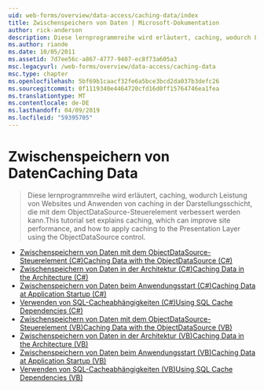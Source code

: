 ```yaml
---
uid: web-forms/overview/data-access/caching-data/index
title: Zwischenspeichern von Daten | Microsoft-Dokumentation
author: rick-anderson
description: Diese lernprogrammreihe wird erläutert, caching, wodurch Leistung von Websites und Anwenden von caching in der Darstellungsschicht, die mit dem ObjectDataSource-Steuerelement verbessert werden kann...
ms.author: riande
ms.date: 10/05/2011
ms.assetid: 7d7ee56c-a867-4777-9407-ec8f73a605a3
msc.legacyurl: /web-forms/overview/data-access/caching-data
msc.type: chapter
ms.openlocfilehash: 5bf69b1caacf32fe6a5bce3bcd2da037b3defc26
ms.sourcegitcommit: 0f1119340e4464720cfd16d0ff15764746ea1fea
ms.translationtype: MT
ms.contentlocale: de-DE
ms.lasthandoff: 04/09/2019
ms.locfileid: "59395705"
---
```

# <a name="caching-data"></a><span data-ttu-id="aa03a-103">Zwischenspeichern von Daten</span><span class="sxs-lookup"><span data-stu-id="aa03a-103">Caching Data</span></span>

> <span data-ttu-id="aa03a-104">Diese lernprogrammreihe wird erläutert, caching, wodurch Leistung von Websites und Anwenden von caching in der Darstellungsschicht, die mit dem ObjectDataSource-Steuerelement verbessert werden kann.</span><span class="sxs-lookup"><span data-stu-id="aa03a-104">This tutorial set explains caching, which can improve site performance, and how to apply caching to the Presentation Layer using the ObjectDataSource control.</span></span>


- [<span data-ttu-id="aa03a-105">Zwischenspeichern von Daten mit dem ObjectDataSource-Steuerelement (C#)</span><span class="sxs-lookup"><span data-stu-id="aa03a-105">Caching Data with the ObjectDataSource (C#)</span></span>](caching-data-with-the-objectdatasource-cs.md)
- [<span data-ttu-id="aa03a-106">Zwischenspeichern von Daten in der Architektur (C#)</span><span class="sxs-lookup"><span data-stu-id="aa03a-106">Caching Data in the Architecture (C#)</span></span>](caching-data-in-the-architecture-cs.md)
- [<span data-ttu-id="aa03a-107">Zwischenspeichern von Daten beim Anwendungsstart (C#)</span><span class="sxs-lookup"><span data-stu-id="aa03a-107">Caching Data at Application Startup (C#)</span></span>](caching-data-at-application-startup-cs.md)
- [<span data-ttu-id="aa03a-108">Verwenden von SQL-Cacheabhängigkeiten (C#)</span><span class="sxs-lookup"><span data-stu-id="aa03a-108">Using SQL Cache Dependencies (C#)</span></span>](using-sql-cache-dependencies-cs.md)
- [<span data-ttu-id="aa03a-109">Zwischenspeichern von Daten mit dem ObjectDataSource-Steuerelement (VB)</span><span class="sxs-lookup"><span data-stu-id="aa03a-109">Caching Data with the ObjectDataSource (VB)</span></span>](caching-data-with-the-objectdatasource-vb.md)
- [<span data-ttu-id="aa03a-110">Zwischenspeichern von Daten in der Architektur (VB)</span><span class="sxs-lookup"><span data-stu-id="aa03a-110">Caching Data in the Architecture (VB)</span></span>](caching-data-in-the-architecture-vb.md)
- [<span data-ttu-id="aa03a-111">Zwischenspeichern von Daten beim Anwendungsstart (VB)</span><span class="sxs-lookup"><span data-stu-id="aa03a-111">Caching Data at Application Startup (VB)</span></span>](caching-data-at-application-startup-vb.md)
- [<span data-ttu-id="aa03a-112">Verwenden von SQL-Cacheabhängigkeiten (VB)</span><span class="sxs-lookup"><span data-stu-id="aa03a-112">Using SQL Cache Dependencies (VB)</span></span>](using-sql-cache-dependencies-vb.md)
